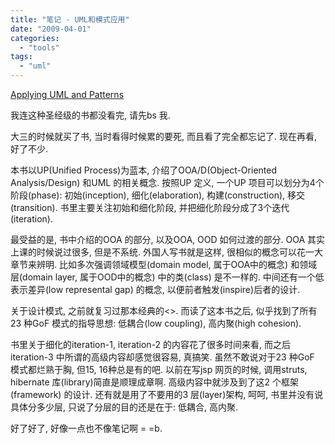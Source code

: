 ```yaml
---
title: "笔记 - UML和模式应用"
date: "2009-04-01"
categories: 
  - "tools"
tags: 
  - "uml"
---
```


[Applying UML and Patterns](http://www.amazon.com/Applying-UML-Patterns-Introduction-Object-Oriented/dp/0130925691)

我连这种圣经级的书都没看完, 请先bs 我.

大三的时候就买了书, 当时看得时候累的要死, 而且看了完全都忘记了. 现在再看, 好了不少.

本书以UP(Unified Process)为蓝本, 介绍了OOA/D(Object-Oriented Analysis/Design) 和UML 的相关概念. 按照UP 定义, 一个UP 项目可以划分为4个阶段(phase): 初始(inception), 细化(elaboration), 构建(construction), 移交(transition). 书里主要关注初始和细化阶段, 并把细化阶段分成了3个迭代(iteration).

最受益的是, 书中介绍的OOA 的部分, 以及OOA, OOD 如何过渡的部分. OOA 其实上课的时候说过很多, 但是不系统. 外国人写书就是这样, 很相似的概念可以花一大章节来辨明. 比如多次强调领域模型(domain model, 属于OOA中的概念) 和领域层(domain layer, 属于OOD中的概念) 中的类(class) 是不一样的. 中间还有一个低表示差异(low represental gap) 的概念, 以便前者触发(inspire)后者的设计.

关于设计模式, 之前就复习过那本经典的<<design pattern>>. 而读了这本书之后, 似乎找到了所有23 种GoF 模式的指导思想: 低耦合(low coupling), 高内聚(high cohesion).

书里关于细化的iteration-1, iteration-2 的内容花了很多时间来看, 而之后iteration-3 中所谓的高级内容却感觉很容易, 真搞笑. 虽然不敢说对于23 种GoF 模式都烂熟于胸, 但15, 16种总是有的吧. 以前在写jsp 网页的时候, 调用struts, hibernate 库(library)简直是顺理成章啊. 高级内容中就涉及到了这2 个框架(framework) 的设计. 还有就是用了不要用的3 层(layer)架构, 呵呵, 书里并没有说具体分多少层, 只说了分层的目的还是在于: 低耦合, 高内聚.

好了好了, 好像一点也不像笔记啊 = =b.
